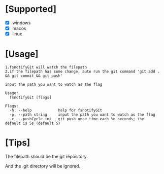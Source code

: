 <!--
 * @Descripttion: 
 * @version: 
 * @Author: seaslog
 * @Date: 2022-03-04 15:26:58
 * @LastEditors: 谢余华
 * @LastEditTime: 2022-03-04 15:27:34
-->

# [Supported]

 - [x] windows 
 - [x] macos 
 - [x] linux

# [Usage]

```
1.fsnotifyGit will watch the filepath
2.if the filepath has some change, auto run the git command 'git add . && git commit && git push'

input the path you want to watch as the flag

Usage:
  fsnotifyGit [flags]

Flags:
  -h, --help            help for fsnotifyGit
  -p, --path string     input the path you want to watch as the flag
  -c, --pushCycle int   git push once time each %n seconds; the default is 5s (default 5)
```

# [Tips]

The filepath should be the git repository.

And the .git directory will be ignored.



